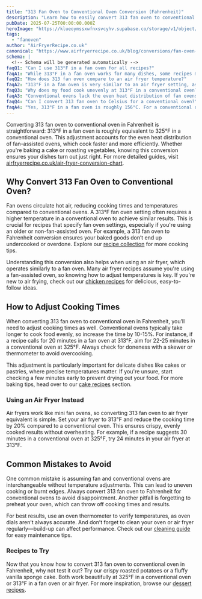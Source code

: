 ```yaml
---
title: "313 Fan Oven to Conventional Oven Conversion (Fahrenheit)"
description: "Learn how to easily convert 313 fan oven to conventional oven in Fahrenheit for perfect baking results every time. Get the exact temperature now!"
pubDate: 2025-07-25T00:00:00.000Z
heroImage: "https://klueoymssxwfnxsvcyhv.supabase.co/storage/v1/object/public/Shmucket/313-fan-oven-to-conventional-oven-conversion-fahrenheit.png"
tags:
  - "fanoven"
author: "AirFryerRecipe.co.uk"
canonical: "https://www.airfryerrecipe.co.uk/blog/conversions/fan-oven-to-fahrenheit/313-fan-oven-to-conventional-oven-conversion-fahrenheit"
schema: |
  <!-- Schema will be generated automatically -->
faqQ1: "Can I use 313°F in a fan oven for all recipes?"
faqA1: "While 313°F in a fan oven works for many dishes, some recipes may need adjustments. Delicate items like soufflés or custards might require lower temperatures to prevent overcooking. Always check recipe notes for fan oven recommendations."
faqQ2: "How does 313 fan oven compare to an air fryer temperature?"
faqA2: "313°F in a fan oven is very similar to an air fryer setting, as both use circulating hot air. However, air fryers cook faster, so reduce the time by 20% when converting from fan oven to air fryer."
faqQ3: "Why does my food cook unevenly at 313°F in a conventional oven?"
faqA3: "Conventional ovens lack the even heat distribution of fan ovens, leading to hot spots. Rotate your dish halfway through cooking and use an oven thermometer to ensure consistent temperature."
faqQ4: "Can I convert 313 fan oven to Celsius for a conventional oven?"
faqA4: "Yes, 313°F in a fan oven is roughly 156°C. For a conventional oven, increase to 163°C (325°F) to compensate for the lack of circulating air. Always adjust cooking times accordingly."
---
```

<p>Converting 313 fan oven to conventional oven in Fahrenheit is straightforward: 313°F in a fan oven is roughly equivalent to 325°F in a conventional oven. This adjustment accounts for the even heat distribution of fan-assisted ovens, which cook faster and more efficiently. Whether you're baking a cake or roasting vegetables, knowing this conversion ensures your dishes turn out just right. For more detailed guides, visit <a href=https://www.airfryerrecipe.co.uk/air-fryer-conversion-chart>airfryerrecipe.co.uk/air-fryer-conversion-chart</a>.</p>

<h2>Why Convert 313 Fan Oven to Conventional Oven?</h2>
<p>Fan ovens circulate hot air, reducing cooking times and temperatures compared to conventional ovens. A 313°F fan oven setting often requires a higher temperature in a conventional oven to achieve similar results. This is crucial for recipes that specify fan oven settings, especially if you're using an older or non-fan-assisted oven. For example, a 313 fan oven to Fahrenheit conversion ensures your baked goods don’t end up undercooked or overdone. Explore our <a href=https://www.airfryerrecipe.co.uk/recipes>recipe collection</a> for more cooking tips.</p>

<p>Understanding this conversion also helps when using an air fryer, which operates similarly to a fan oven. Many air fryer recipes assume you're using a fan-assisted oven, so knowing how to adjust temperatures is key. If you're new to air frying, check out our <a href=https://www.airfryerrecipe.co.uk/recipe-category/chicken>chicken recipes</a> for delicious, easy-to-follow ideas.</p>

<h2>How to Adjust Cooking Times</h2>
<p>When converting 313 fan oven to conventional oven in Fahrenheit, you’ll need to adjust cooking times as well. Conventional ovens typically take longer to cook food evenly, so increase the time by 10-15%. For instance, if a recipe calls for 20 minutes in a fan oven at 313°F, aim for 22-25 minutes in a conventional oven at 325°F. Always check for doneness with a skewer or thermometer to avoid overcooking.</p>

<p>This adjustment is particularly important for delicate dishes like cakes or pastries, where precise temperatures matter. If you're unsure, start checking a few minutes early to prevent drying out your food. For more baking tips, head over to our <a href=https://www.airfryerrecipe.co.uk/recipe-category/cakes>cake recipes</a> section.</p>

<h3>Using an Air Fryer Instead</h3>
<p>Air fryers work like mini fan ovens, so converting 313 fan oven to air fryer equivalent is simple. Set your air fryer to 313°F and reduce the cooking time by 20% compared to a conventional oven. This ensures crispy, evenly cooked results without overheating. For example, if a recipe suggests 30 minutes in a conventional oven at 325°F, try 24 minutes in your air fryer at 313°F.</p>

<h2>Common Mistakes to Avoid</h2>
<p>One common mistake is assuming fan and conventional ovens are interchangeable without temperature adjustments. This can lead to uneven cooking or burnt edges. Always convert 313 fan oven to Fahrenheit for conventional ovens to avoid disappointment. Another pitfall is forgetting to preheat your oven, which can throw off cooking times and results.</p>

<p>For best results, use an oven thermometer to verify temperatures, as oven dials aren’t always accurate. And don’t forget to clean your oven or air fryer regularly—build-up can affect performance. Check out our <a href=https://www.airfryerrecipe.co.uk/air-fryer-cleaner>cleaning guide</a> for easy maintenance tips.</p>

<h3>Recipes to Try</h3>
<p>Now that you know how to convert 313 fan oven to conventional oven in Fahrenheit, why not test it out? Try our crispy roasted potatoes or a fluffy vanilla sponge cake. Both work beautifully at 325°F in a conventional oven or 313°F in a fan oven or air fryer. For more inspiration, browse our <a href=https://www.airfryerrecipe.co.uk/recipe-category/dessert>dessert recipes</a>.</p>
